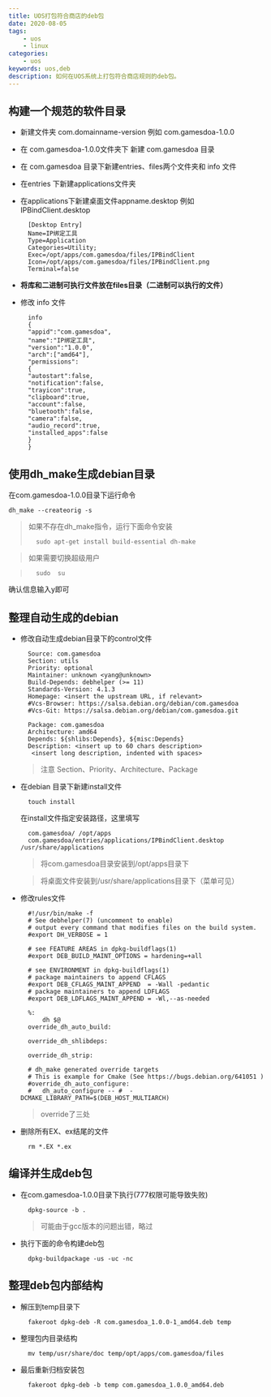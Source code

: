 ```yaml
---
title: UOS打包符合商店的deb包
date: 2020-08-05
tags: 
	- uos
	- linux
categories:
    - uos
keywords: uos,deb
description: 如何在UOS系统上打包符合商店规则的deb包。
---
```


构建一个规范的软件目录
--
- 新建文件夹 com.domainname-version 例如 com.gamesdoa-1.0.0

- 在 com.gamesdoa-1.0.0文件夹下 新建 com.gamesdoa 目录

- 在 com.gamesdoa 目录下新建entries、files两个文件夹和 info 文件

- 在entries 下新建applications文件夹

- 在applications下新建桌面文件appname.desktop 例如 IPBindClient.desktop

		[Desktop Entry]
		Name=IP绑定工具
		Type=Application
		Categories=Utility;
		Exec=/opt/apps/com.gamesdoa/files/IPBindClient
		Icon=/opt/apps/com.gamesdoa/files/IPBindClient.png
		Terminal=false

- **将库和二进制可执行文件放在files目录（二进制可以执行的文件）**

- 修改 info 文件

		info
		{
		"appid":"com.gamesdoa",
		"name":"IP绑定工具",
		"version":"1.0.0",
		"arch":["amd64"],
		"permissions":
		{
		"autostart":false,
		"notification":false,
		"trayicon":true,
		"clipboard":true,
		"account":false,
		"bluetooth":false,
		"camera":false,
		"audio_record":true,
		"installed_apps":false
		}
		}

使用dh_make生成debian目录
--
在com.gamesdoa-1.0.0目录下运行命令

	dh_make --createorig -s

>如果不存在dh_make指令，运行下面命令安装
>
>		sudo apt-get install build-essential dh-make

>如果需要切换超级用户
	
>		sudo  su

确认信息输入y即可

整理自动生成的debian
--
- 修改自动生成debian目录下的control文件

		Source: com.gamesdoa
		Section: utils
		Priority: optional
		Maintainer: unknown <yang@unknown>
		Build-Depends: debhelper (>= 11)
		Standards-Version: 4.1.3
		Homepage: <insert the upstream URL, if relevant>
		#Vcs-Browser: https://salsa.debian.org/debian/com.gamesdoa
		#Vcs-Git: https://salsa.debian.org/debian/com.gamesdoa.git
		
		Package: com.gamesdoa
		Architecture: amd64
		Depends: ${shlibs:Depends}, ${misc:Depends}
		Description: <insert up to 60 chars description>
		 <insert long description, indented with spaces>

	> 注意 Section、Priority、Architecture、Package

- 在debian 目录下新建install文件

		touch install

	在install文件指定安装路径，这里填写
	
		com.gamesdoa/ /opt/apps
		com.gamesdoa/entries/applications/IPBindClient.desktop /usr/share/applications

	> 将com.gamesdoa目录安装到/opt/apps目录下
	
	> 将桌面文件安装到/usr/share/applications目录下（菜单可见）

- 修改rules文件

		#!/usr/bin/make -f
		# See debhelper(7) (uncomment to enable)
		# output every command that modifies files on the build system.
		#export DH_VERBOSE = 1
		
		# see FEATURE AREAS in dpkg-buildflags(1)
		#export DEB_BUILD_MAINT_OPTIONS = hardening=+all
		
		# see ENVIRONMENT in dpkg-buildflags(1)
		# package maintainers to append CFLAGS
		#export DEB_CFLAGS_MAINT_APPEND  = -Wall -pedantic
		# package maintainers to append LDFLAGS
		#export DEB_LDFLAGS_MAINT_APPEND = -Wl,--as-needed
		
		%:
			dh $@
		override_dh_auto_build:
		 
		override_dh_shlibdeps:
		 
		override_dh_strip:
		
		# dh_make generated override targets
		# This is example for Cmake (See https://bugs.debian.org/641051 )
		#override_dh_auto_configure:
		#	dh_auto_configure -- #	-DCMAKE_LIBRARY_PATH=$(DEB_HOST_MULTIARCH)


	> override了三处

- 删除所有EX、ex结尾的文件

		rm *.EX *.ex

编译并生成deb包
--
- 在com.gamesdoa-1.0.0目录下执行(777权限可能导致失败)

		dpkg-source -b .

	> 可能由于gcc版本的问题出错，略过

- 执行下面的命令构建deb包 

		dpkg-buildpackage -us -uc -nc

整理deb包内部结构
--
- 解压到temp目录下
		
		fakeroot dpkg-deb -R com.gamesdoa_1.0.0-1_amd64.deb temp

- 整理包内目录结构

		mv temp/usr/share/doc temp/opt/apps/com.gamesdoa/files

- 最后重新归档安装包

		fakeroot dpkg-deb -b temp com.gamesdoa_1.0.0_amd64.deb
